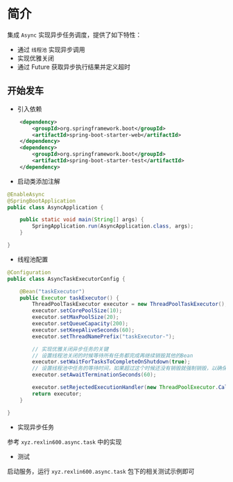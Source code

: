 # 简介

集成 `Async` 实现异步任务调度，提供了如下特性：

- 通过 `线程池` 实现异步调用
- 实现优雅关闭
- 通过 Future 获取异步执行结果并定义超时

## 开始发车

* 引入依赖

```xml
    <dependency>
        <groupId>org.springframework.boot</groupId>
        <artifactId>spring-boot-starter-web</artifactId>
    </dependency>
    <dependency>
        <groupId>org.springframework.boot</groupId>
        <artifactId>spring-boot-starter-test</artifactId>
    </dependency>
```

* 启动类添加注解

```java
@EnableAsync
@SpringBootApplication
public class AsyncApplication {

    public static void main(String[] args) {
        SpringApplication.run(AsyncApplication.class, args);
    }

}
```

* 线程池配置

```java
@Configuration
public class AsyncTaskExecutorConfig {

    @Bean("taskExecutor")
    public Executor taskExecutor() {
        ThreadPoolTaskExecutor executor = new ThreadPoolTaskExecutor();
        executor.setCorePoolSize(10);
        executor.setMaxPoolSize(20);
        executor.setQueueCapacity(200);
        executor.setKeepAliveSeconds(60);
        executor.setThreadNamePrefix("taskExecutor-");

        // 实现优雅关闭异步任务的关键
        // 设置线程池关闭的时候等待所有任务都完成再继续销毁其他的Bean
        executor.setWaitForTasksToCompleteOnShutdown(true);
        // 设置线程池中任务的等待时间，如果超过这个时候还没有销毁就强制销毁，以确保应用最后能够被关闭，而不是阻塞住
        executor.setAwaitTerminationSeconds(60);

        executor.setRejectedExecutionHandler(new ThreadPoolExecutor.CallerRunsPolicy());
        return executor;
    }

}
```

* 实现异步任务

参考 `xyz.rexlin600.async.task` 中的实现

* 测试

启动服务，运行 `xyz.rexlin600.async.task` 包下的相关测试示例即可

